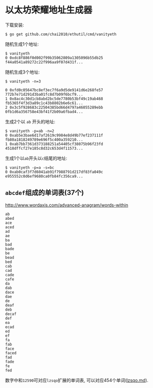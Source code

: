 # 以太坊荣耀地址生成器

下载安装:

```
$ go get github.com/chai2010/ethutil/cmd/vanityeth
```

随机生成1个地址:

```
$ vanityeth 
0 0xdc8f886f0d002f99b35062809a1305096b55db25 f44a0541a89272c22f996aa9f07d431f...
```

随机生成3个地址:

```
$ vanityeth -n=3

0 0xfd0c05647bc8ef3ec7f6a9d5de9141d6e268fe57 772b7e71d291d3ba01fc8d7b09f6bcf9...
1 0x8ac4c30d1cb8abd2bc5de7780b53bf49c19ab468 fb5365f4f3d3a89c1c43b8802b6e6c61...
2 0x3c5f928683c22504385bd66d4797a46055289ebb 0fb1d6a356758e43bf41f2b09a6fbad4...
```

生成2个以 `ab` 开头的地址:

```
$ vanityeth -p=ab -n=2
0 0xab5e3bae6d17af2619c9984e8d49b77ef237111f fb80a1818249789e696f5c400a359210...
1 0xab7bb7361d373188251a54405cf38075b96f23fd 4518dffcf27e185c8d32c653d4f11573...
```

生成1个以`ab`开头以`c`结尾的地址:

```
$ vanityeth -p=a -s=bc
0 0xab0caf3f7d6041ab91f7988791d217df83fa049c e955552c0d6ef9680ca0fb84fc356ca9...
```

## `abcdef`组成的单词表(37个)

http://www.wordaxis.com/advanced-anagram/words-within

```
ab
abed
ace
aced
ad
ae
ba
bad
bade
be
bead
bed
cab
cad
cade
cafe
da
dab
dace
dae
de
deaf
deb
decaf
def
ea
ecad
ed
ef
fa
fab
face
faced
fad
fade
fe
fed
```

数字中和`12590`可对应`lzsqo`扩展的单词表, 可以对应454个单词([lzsqo.md](lzsqo.md)).

